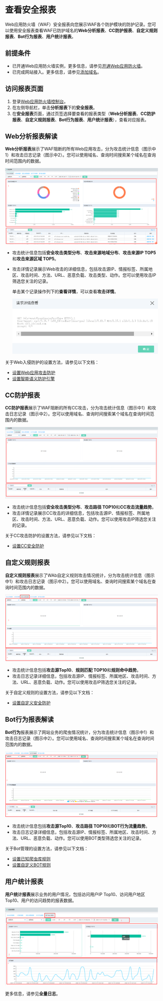 # 查看安全报表

Web应用防火墙（WAF）安全报表向您展示WAF各个防护模块的防护记录。您可以使用安全报表查看WAF已防护域名的**Web分析报表**、**CC防护报表**、**自定义规则报表**、**Bot行为报表**、**用户统计报表**。

## 前提条件

- 已开通Web应用防火墙实例，更多信息，请参见[开通Web应用防火墙](https://docs.jdcloud.com/cn/web-application-firewall/purchase-process)。
- 已完成网站接入。更多信息，请参见[添加域名]()。

## 访问报表页面

1. 登录[Web应用防火墙控制台](https://cloudwaf-console.jdcloud.com/overview/business)。
2. 在左侧导航栏，单击**分析报表**下的**安全报表**。
3. 在**安全报表**页面，通过页签选择要查看的报表类型（**Web分析报表**、**CC防护报表**、**自定义规则报表**、**Bot行为报表**、**用户统计报表**），查看对应报表。

## Web分析报表解读

**Web分析报表**展示了WAF阻断的所有Web应用攻击，分为攻击统计信息（图示中1）和攻击日志记录（图示中2）。您可以使用域名、查询时间搜索某个域名在查询时间范围内的数据。

![image](../../../../image/WAF/statistics-image/9.Security-Report.png)

- 攻击统计信息包括**安全攻击类型分布**、**攻击来源地域分布**、**攻击来源IP TOP5**和**攻击来源区域 TOP5**。

- 攻击详情记录展示Web攻击的详细信息，包括攻击源IP、情报标签、所属地区、攻击时间、方法、URL、恶意负载、攻击类型、动作。您可以使用攻击IP筛选您关注的记录。

  单击某个记录操作列下的**查看详情**，可以查看**攻击详情**。

  ![image](../../../../image/WAF/statistics-image/10.Attect-Detail.png)

关于Web入侵防护的设置方法，请参见以下文档：

- [设置Web应用攻击防护](https://docs.jdcloud.com/cn/web-application-firewall/web-application-firewall-engine)
- [设置智能语义防护引擎](https://docs.jdcloud.com/cn/web-application-firewall/intelligent-semantics-protection-engine)



## CC防护报表

**CC防护报表**展示了WAF阻断的所有CC攻击，分为攻击统计信息（图示中1）和攻击日志记录（图示中2）。您可以使用域名、查询时间搜索某个域名在查询时间范围内的数据。

![image](../../../../image/WAF/statistics-image/11.CC-Report.png)

- 攻击统计信息包括**安全攻击类型分布**、**攻击路径 TOP10**和**CC攻击流量趋势**。
- 攻击详情记录展示CC攻击的详细信息，包括攻击源IP、情报标签、所属地区、攻击时间、方法、URL、恶意负载、动作。您可以使用攻击IP筛选您关注的记录。

关于CC攻击防护的设置方法，请参见以下文档：

- [设置CC安全防护](https://docs.jdcloud.com/cn/web-application-firewall/set-up-safety-protection)



## 自定义规则报表

**自定义规则报表**展示了WAb自定义规则攻击情况统计，分为攻击统计信息（图示中1）和攻击日志记录（图示中2）。您可以使用域名、查询时间搜索某个域名在查询时间范围内的数据。

![image](../../../../image/WAF/statistics-image/16.Custom-Report.png)

- 攻击统计信息包括**攻击源Top10**、**规则匹配 TOP10**和**规则命中趋势**。
- 攻击日志记录详细信息，包括攻击源IP、情报标签、所属地区、攻击时间、方法、URL、恶意负载、动作。您可以使用攻击IP筛选您关注的记录。

关于自定义规则的设置方法，请参见以下文档：

- [设置自定义安全防护](https://docs.jdcloud.com/cn/web-application-firewall/set-up-custom-protection)



## Bot行为报表解读

**Bot行为**报表展示了网站业务的爬虫情况统计，分为攻击统计信息（图示中1）和攻击日志记录（图示中2）。您可以使用域名、查询时间搜索某个域名在查询时间范围内的数据。

![image](../../../../image/WAF/statistics-image/14.Bot-Report.png)

- 攻击统计信息包括**攻击源Top10**、**攻击路径 TOP10**和**BOT行为流量趋势**。
- 攻击日志记录详细信息，包括攻击源IP、情报标签、所属地区、攻击时间、方法、URL、恶意负载、动作。您可以使用BOT类型筛选您关注的记录。

关于Bot管理的设置方法，请参见以下文档：

- [设置已知爬虫库规则](https://docs.jdcloud.com/cn/web-application-firewall/set-up-known-crawler-rules)
- [设置自定义BOT规则](https://docs.jdcloud.com/cn/web-application-firewall/set-up-custom-bot-rules-currency)



## 用户统计报表

**用户统计报表**展示业务的用户情况，包括访问用户IP Top10、访问用户地区Top10、用户的访问趋势的报表数据。

![image](../../../../image/WAF/statistics-image/15.User-Report.png)

更多信息，请参见**全量日志**。

